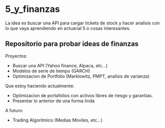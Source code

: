 # 5_y_finanzas
La idea es buscar una API para cargar tickets de stock y hacer analisis con lo que vaya aprendiendo en actuarial 5 o cosas interesantes.
## Repositorio para probar ideas de finanzas

Proyectos:
 - Buscar una API (Yahoo finance, Alpaca, etc...)
 - Modelos de serie de tiempo (GARCH)
 - Optimizacion de Portfolio (Marklowitz, PMPT, analisis de varianza)
  
Que estoy haciendo actualmente:
 - Optimizacion de portafolios con activos libres de riesgo y garantias.
 - Presentar lo anterior de una forma linda

A futuro:
 - Trading Algoritmico (Medias Moviles, etc...)
